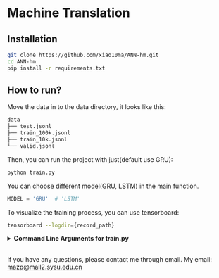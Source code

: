 # Machine Translation

## Installation
```bash
git clone https://github.com/xiao10ma/ANN-hm.git
cd ANN-hm
pip install -r requirements.txt
```

## How to run?

Move the data in to the data directory, it looks like this:
```bash
data
├── test.jsonl
├── train_100k.jsonl
├── train_10k.jsonl
└── valid.jsonl
```

Then, you can run the project with just(default use GRU):
```bash
python train.py
```

You can choose different model(GRU, LSTM) in the main function.
```python
MODEL = 'GRU'  # 'LSTM'
```

To visualize the training process, you can use tensorboard:
```bash
tensorboard --logdir={record_path}
```

<details>
<summary><span style="font-weight: bold;">Command Line Arguments for train.py</span></summary>

  #### --record_path / -r
  Path to the record, you can use tensorboard to visualize it.
  #### --model_path / -m 
  Path where the trained model should be stored (```trained_model/{Modelname}``` by default).
  #### --embedded_size
  Integer to set the embedded word vector size.
  #### --hidden_size
  Integer to set the hidden output size.
  #### --save_ep
  Every save_ep epochs, the program will save the trained model. Default 50.
  #### --save_latest_ep
  Every save_latest_ep epochs, the program will save the trained model. Default 10.

</details>
<br>

If you have any questions, please contact me through email. My email: mazp@mail2.sysu.edu.cn
